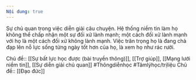 ```yaml
---
Nội dung: true
---
```


Sự chủ quan trong việc diễn giải câu chuyện. Hệ thống niềm tin làm họ không thể chấp nhận một sự đối xử lành mạnh; một cách đối xử lành mạnh với họ là một cách đối xử không lành mạnh. Việc trân trọng họ là đang chà đạp lên nỗ lực sống từng ngày tốt hơn của họ, là xem họ như rác rưởi. 

Chủ đề:: [[Sự bất lực học được (bài truyền thông)]], [[Trợ giúp]], [[Mạng lưới niềm tin]], [[Sự diễn giải chủ quan]]
#Thôngdiễnhọc 
#Tâmlýhọc/trịliệu 
Chủ đề:: [[Đạo đức]] 